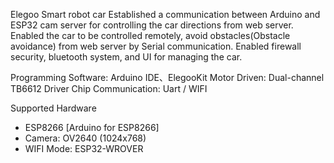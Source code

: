 Elegoo Smart robot car
Established a communication between Arduino and ESP32 cam server for controlling the car directions from web server.
Enabled the car to be controlled remotely, avoid obstacles(Obstacle avoidance) from web server by Serial communication.
Enabled firewall security, bluetooth system, and UI for managing the car.

Programming Software: Arduino IDE、ElegooKit
Motor Driven: Dual-channel TB6612 Driver Chip
Communication: Uart / WIFI


Supported Hardware
 - ESP8266 [Arduino for ESP8266]
 - Camera: OV2640 (1024x768)
 - WIFI Mode: ESP32-WROVER
